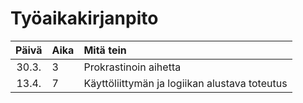 # Työaikakirjanpito

| Päivä | Aika | Mitä tein  |
| :----:|:-----| :-----|
| 30.3. | 3    | Prokrastinoin aihetta |
| 13.4. | 7    | Käyttöliittymän ja logiikan alustava toteutus |

